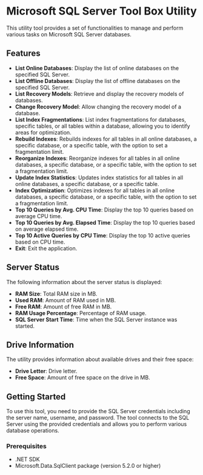 # Microsoft SQL Server Tool Box Utility

This utility tool provides a set of functionalities to manage and perform various tasks on Microsoft SQL Server databases.

## Features

- **List Online Databases**: Display the list of online databases on the specified SQL Server.
- **List Offline Databases**: Display the list of offline databases on the specified SQL Server.
- **List Recovery Models**: Retrieve and display the recovery models of databases.
- **Change Recovery Model**: Allow changing the recovery model of a database.
- **List Index Fragmentations**: List index fragmentations for databases, specific tables, or all tables within a database, allowing you to identify areas for optimization.
- **Rebuild Indexes**: Rebuilds indexes for all tables in all online databases, a specific database, or a specific table, with the option to set a fragmentation limit.
- **Reorganize Indexes**: Reorganize indexes for all tables in all online databases, a specific database, or a specific table, with the option to set a fragmentation limit.
- **Update Index Statistics**: Updates index statistics for all tables in all online databases, a specific database, or a specific table.
- **Index Optimization**: Optimizes indexes for all tables in all online databases, a specific database, or a specific table, with the option to set a fragmentation limit.
- **Top 10 Queries by Avg. CPU Time**: Display the top 10 queries based on average CPU time.
- **Top 10 Queries by Avg. Elapsed Time**: Display the top 10 queries based on average elapsed time.
- **Top 10 Active Queries by CPU Time**: Display the top 10 active queries based on CPU time.
- **Exit**: Exit the application.

## Server Status

The following information about the server status is displayed:

- **RAM Size**: Total RAM size in MB.
- **Used RAM**: Amount of RAM used in MB.
- **Free RAM**: Amount of free RAM in MB.
- **RAM Usage Percentage**: Percentage of RAM usage.
- **SQL Server Start Time**: Time when the SQL Server instance was started.

## Drive Information

The utility provides information about available drives and their free space:

- **Drive Letter**: Drive letter.
- **Free Space**: Amount of free space on the drive in MB.

## Getting Started

To use this tool, you need to provide the SQL Server credentials including the server name, username, and password. The tool connects to the SQL Server using the provided credentials and allows you to perform various database operations.

### Prerequisites

- .NET SDK
- Microsoft.Data.SqlClient package (version 5.2.0 or higher)
